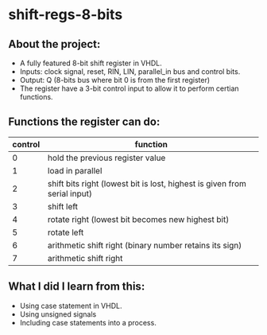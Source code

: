 # shift-regs-8-bits
## About the project:
- A fully featured 8-bit shift register in VHDL.
- Inputs: clock signal, reset, RIN, LIN, parallel_in bus and control bits.
- Output: Q (8-bits bus where bit 0 is from the first register) 
- The register have a 3-bit control input to allow it to perform certian functions.

## Functions the register can do:

| control | function  |
|--|--|
| 0 | hold the previous register value |
| 1 | load in parallel |
| 2 | shift bits right (lowest bit is lost, highest is given from serial input) |
| 3 | shift left |
| 4 | rotate right (lowest bit becomes new highest bit) |
| 5 | rotate left |
| 6 | arithmetic shift right (binary number retains its sign) |
| 7 | arithmetic shift right |


## What I did I learn from this:
- Using case statement in VHDL.
- Using unsigned signals
- Including case statements into a process.
